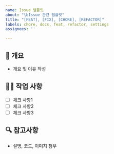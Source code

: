 ```yaml
---
name: Issue 템플릿
about: "\bIssue 관련 템플릿"
title: "[FEAT], [FIX], [CHORE], [REFACTOR]"
labels: chore, docs, feat, refactor, settings
assignees: ''

---
```


## 📌 개요
- 개요 및 이유 작성

## 👨‍💻 작업 사항 
- [ ] 체크 사항1
- [ ] 체크 사항2
- [ ] 체크 사항3

## 🔍 참고사항
- 설명, 코드, 이미지 첨부
